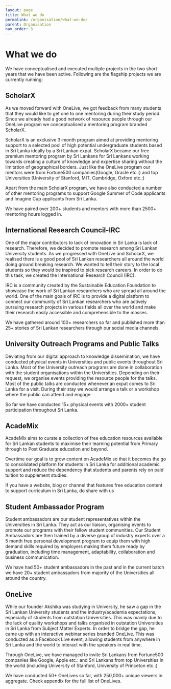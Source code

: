 ```yaml
---
layout: page
title: What we do
permalink: /organisation/what-we-do/
parent: Organisation
nav_order: 3
---
```


# What we do

We have conceptualised and executed multiple projects in the two short years that we have been active. Following are the flagship projects we are currently running:

## ScholarX

As we moved forward with OneLive, we got feedback from many students that they would like to get one to one mentoring during their study period. Since we already had a good network of resource people through our OneLive program we conceptualised a mentoring program branded ScholarX. 

ScholarX is an exclusive 3-month program aimed at providing mentoring support to a selected pool of high potential undergraduate students based in Sri Lanka ideally by a Sri Lankan expat. ScholarX became our free premium mentoring program by Sri Lankans for Sri Lankans working towards creating a culture of knowledge and expertise sharing without the limitation of geographical borders. Just like the OneLive program our mentors were from Fortune500 companies(Google, Oracle etc.:) and top Universities (University of Stanford, MIT, Cambridge, Oxford etc.:)

Apart from the main ScholarX program, we have also conducted a number of other mentoring programs to support Google Summer of Code applicants and Imagine Cup applicants from Sri Lanka.

We have paired over 200+ students and mentors with more than 2500+ mentoring hours logged in. 

## International Research Council-IRC

One of the major contributors to lack of innovation in Sri Lanka is lack of research. Therefore, we decided to promote research among Sri Lankan University students. As we progressed with OneLive and ScholarX, we realised there is a good pool of Sri Lankan researchers all around the world doing ground breaking research. We wanted to tell their story to the local students so they would be inspired to pick research careers. In order to do this task, we created the International Research Council (IRC). 

IRC is a community created by the Sustainable Education Foundation to showcase the work of Sri Lankan researchers who are spread all around the world. One of the main goals of IRC is to provide a digital platform to connect our community of Sri Lankan researchers who are actively pursuing research projects in various fields all over the world and make their research easily accessible and comprehensible to the masses.

We have gathered around 100+ researchers so far and published more than 25+ stories of Sri Lankan researchers through our social media channels.

## University Outreach Programs and Public Talks

Deviating from our digital approach to knowledge dissemination, we have conducted physical events in Universities and public events throughout Sri Lanka. Most of the University outreach programs are done in collaboration with the student organisations within the Universities. Depending on their request, we organise events providing the resource people for the talks. Most of the public talks are conducted whenever an expat comes to Sri Lanka for a visit. During their stay we would arrange a talk or a workshop where the public can attend and engage.

So far we have conducted 15+ physical events with 2000+ student participation throughout Sri Lanka.

## AcadeMix

AcadeMix aims to curate a collection of free education resources available for Sri Lankan students to maximise their learning potential from Primary through to Post Graduate education and beyond.

Overtime our goal is to grow content on AcadeMix so that it becomes the go to consolidated platform for students in Sri Lanka for additional academic support and reduce the dependency that students and parents rely on paid tuition to supplement studies.

If you have a website, blog or channel that features free education content to support curriculum in Sri Lanka, do share with us 

## Student Ambassador Program

Student ambassadors are our student representatives within the Universities in Sri Lanka. They act as our liaison, organising events to promote our programs with their fellow student communities. Our Student Ambassadors are then trained by a diverse group of industry experts over a 5 month free personal development program to equip them with high demand skills required by employers making them future ready by graduation, including time management, adaptability, collaboration and business communication.

We have had 50+ student ambassadors in the past and in the current batch we have 20+ student ambassadors from majority of the Universities all around the country.


## OneLive

While our founder Akshika was studying in University, he saw a gap in the Sri Lankan University students and the industry/academia expectations, especially of students from outstation Universities. This was mainly due to the lack of quality workshops and talks organised in outstation Universities in Sri Lanka from Subject Matter Experts. In order to bridge the gap, he came up with an interactive webinar series branded OneLive. This was conducted as a Facebook Live event, allowing students from anywhere in Sri Lanka and the world to interact with the speakers in real time.

Through OneLive, we have managed to invite Sri Lankans from Fortune500 companies like Google, Apple etc.: and Sri Lankans from top Universities in the world (including University of Stanford, University of Princeton etc.:) 

We have conducted 50+ OneLives so far, with 250,000+ unique viewers in aggregate. Check appendix for the full list of OneLives.